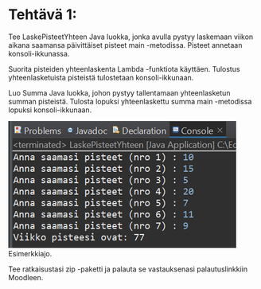 # Tehtävä 1:
Tee LaskePisteetYhteen Java luokka, jonka avulla pystyy laskemaan viikon aikana saamansa päivittäiset pisteet main -metodissa. Pisteet annetaan konsoli-ikkunassa. 

Suorita pisteiden yhteenlaskenta Lambda -funktiota käyttäen. Tulostus yhteenlasketuista pisteistä tulostetaan konsoli-ikkunaan. 

Luo Summa Java luokka, johon pystyy tallentamaan yhteenlasketun summan pisteistä. Tulosta lopuksi yhteenlaskettu summa main -metodissa lopuksi konsoli-ikkunaan.


![Esimerkkiajo](./Kuva_01.PNG)<br>
Esimerkkiajo.


Tee ratkaisustasi zip -paketti ja palauta se vastauksenasi palautuslinkkiin Moodleen.